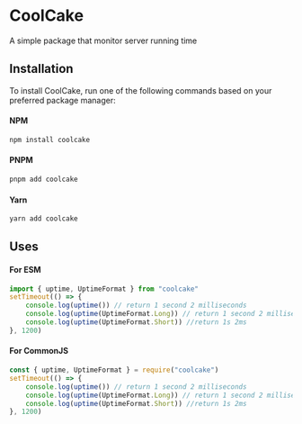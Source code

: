 # CoolCake

A simple package that monitor server running time

## Installation

To install CoolCake, run one of the following commands based on your preferred package manager:

#### NPM

```sh
npm install coolcake
```

#### PNPM

```sh
pnpm add coolcake
```

#### Yarn

```sh
yarn add coolcake
```

## Uses

#### For ESM

```js
import { uptime, UptimeFormat } from "coolcake"
setTimeout(() => {
    console.log(uptime()) // return 1 second 2 milliseconds
    console.log(uptime(UptimeFormat.Long)) // return 1 second 2 milliseconds
    console.log(uptime(UptimeFormat.Short)) //return 1s 2ms
}, 1200)
```

#### For CommonJS

```js
const { uptime, UptimeFormat } = require("coolcake")
setTimeout(() => {
    console.log(uptime()) // return 1 second 2 milliseconds
    console.log(uptime(UptimeFormat.Long)) // return 1 second 2 milliseconds
    console.log(uptime(UptimeFormat.Short)) //return 1s 2ms
}, 1200)
```
